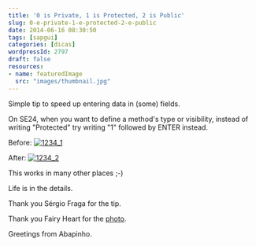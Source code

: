 ```yaml
---
title: '0 is Private, 1 is Protected, 2 is Public'
slug: 0-e-private-1-e-protected-2-e-public
date: 2014-06-16 08:30:50
tags: [sapgui]
categories: [dicas]
wordpressId: 2797
draft: false
resources:
- name: featuredImage
  src: "images/thumbnail.jpg"
---
```

Simple tip to speed up entering data in (some) fields.

<!--more-->

On SE24, when you want to define a method's type or visibility, instead of writing "Protected" try writing "1" followed by ENTER instead.

Before:
[![1234_1][1]][1]

After:
[![1234_2][2]][2]

This works in many other places ;-)

Life is in the details.

Thank you Sérgio Fraga for the tip.

Thank you Fairy Heart for the [photo][3].

Greetings from Abapinho.

   [1]: images/1234_1.png
   [2]: images/1234_2.png
   [3]: https://www.flickr.com/photos/fairyheart/5910263134
